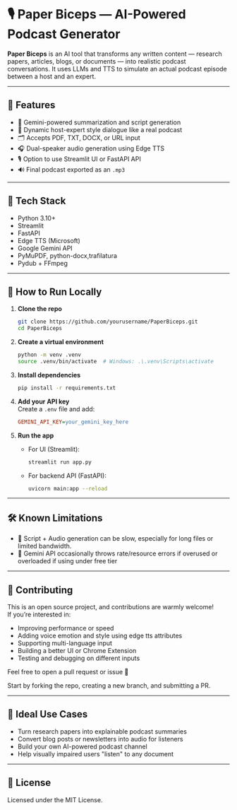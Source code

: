 # 🎙️ Paper Biceps — AI-Powered Podcast Generator

**Paper Biceps** is an AI tool that transforms any written content — research papers, articles, blogs, or documents — into realistic podcast conversations. It uses LLMs and TTS to simulate an actual podcast episode between a host and an expert.

---

## 🚀 Features

- 🧠 Gemini-powered summarization and script generation  
- 🎤 Dynamic host-expert style dialogue like a real podcast  
- 🗂️ Accepts PDF, TXT, DOCX, or URL input  
- 🎧 Dual-speaker audio generation using Edge TTS  
- 🎙️ Option to use Streamlit UI or FastAPI API  
- 🔊 Final podcast exported as an `.mp3`

---

## 🧰 Tech Stack

- Python 3.10+
- Streamlit
- FastAPI
- Edge TTS (Microsoft)
- Google Gemini API
- PyMuPDF, python-docx,trafilatura
- Pydub + FFmpeg

---

## 🧪 How to Run Locally

1. **Clone the repo**
    ```bash
    git clone https://github.com/yourusername/PaperBiceps.git
    cd PaperBiceps
    ```

2. **Create a virtual environment**
    ```bash
    python -m venv .venv
    source .venv/bin/activate  # Windows: .\.venv\Scripts\activate
    ```

3. **Install dependencies**
    ```bash
    pip install -r requirements.txt
    ```

4. **Add your API key**  
   Create a `.env` file and add:
    ```ini
    GEMINI_API_KEY=your_gemini_key_here
    ```

5. **Run the app**

    - For UI (Streamlit):
        ```bash
        streamlit run app.py
        ```

    - For backend API (FastAPI):
        ```bash
        uvicorn main:app --reload
        ```

---

## 🛠️ Known Limitations

- 🐢 Script + Audio generation can be slow, especially for long files or limited bandwidth.
- 🤖 Gemini API occasionally throws rate/resource errors if overused or overloaded if using under free tier

---

## 🤝 Contributing

This is an open source project, and contributions are warmly welcome!  
If you’re interested in:

- Improving performance or speed
- Adding voice emotion and style using edge tts attributes
- Supporting multi-language input
- Building a better UI or Chrome Extension
- Testing and debugging on different inputs

Feel free to open a pull request or issue 🙌

Start by forking the repo, creating a new branch, and submitting a PR.

---

## 🧠 Ideal Use Cases

- Turn research papers into explainable podcast summaries
- Convert blog posts or newsletters into audio for listeners
- Build your own AI-powered podcast channel
- Help visually impaired users "listen" to any document

---

## 📜 License

Licensed under the MIT License.
